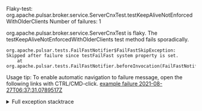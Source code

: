         
Flaky-test: org.apache.pulsar.broker.service.ServerCnxTest.testKeepAliveNotEnforcedWithOlderClients
Number of failures: 1

org.apache.pulsar.broker.service.ServerCnxTest is flaky. The testKeepAliveNotEnforcedWithOlderClients test method fails sporadically.

```
org.apache.pulsar.tests.FailFastNotifier$FailFastSkipException: Skipped after failure since testFailFast system property is set.
	at org.apache.pulsar.tests.FailFastNotifier.beforeInvocation(FailFastNotifier.java:88)

```

Usage tip: To enable automatic navigation to failure message, open the following links with CTRL/CMD-click.
[example failure 2021-08-27T06:37:31.0789517Z](https://github.com/apache/pulsar/runs/3440411059?check_suite_focus=true#step:9:1861)


<details>
<summary>Full exception stacktrace</summary>
<code><pre>
org.apache.pulsar.tests.FailFastNotifier$FailFastSkipException: Skipped after failure since testFailFast system property is set.
	at org.apache.pulsar.tests.FailFastNotifier.beforeInvocation(FailFastNotifier.java:88)

</pre></code>
</details>

